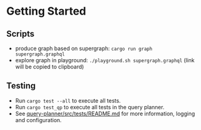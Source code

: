 # Getting Started

## Scripts

- produce graph based on supergraph: `cargo run graph supergraph.graphql`
- explore graph in playground: `./playground.sh supergraph.graphql` (link will be copied to clipboard)

## Testing

* Run `cargo test --all` to execute all tests.
* Run `cargo test_qp` to execute all tests in the query planner.
* See [query-planner/src/tests/README.md](query-planner/src/tests/README.md) for more information, logging and configuration.
